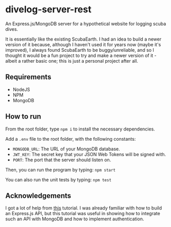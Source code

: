 # divelog-server-rest

An Express.js/MongoDB server for a hypothetical website for logging scuba dives.

It is essentially like the existing ScubaEarth.
I had an idea to build a newer version of it because, although I haven't used it for years now (maybe it's improved), I always found ScubaEarth to be buggy/unreliable, and so I thought it would be a fun project to try and make a newer version of it - albeit a rather basic one; this is just a personal project after all.

## Requirements

-   NodeJS
-   NPM
-   MongoDB

## How to run

From the root folder, type `npm i` to install the necessary dependencies.

Add a `.env` file to the root folder, with the following constants:

-   `MONGODB_URL`: The URL of your MongoDB database.
-   `JWT_KEY`: The secret key that your JSON Web Tokens will be signed with.
-   `PORT`: The port that the server should listen on.

Then, you can run the program by typing:
`npm start`

You can also run the unit tests by typing:
`npm test`

## Acknowledgements

I got a lot of help from [this](https://medium.com/swlh/jwt-authentication-authorization-in-nodejs-express-mongodb-rest-apis-2019-ad14ec818122) tutorial. I was already familiar with how to build an Express.js API, but this tutorial was useful in showing how to integrate such an API with MongoDB and how to implement authentication.
